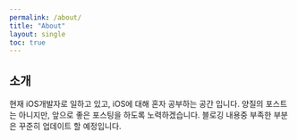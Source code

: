 ```yaml
---
permalink: /about/
title: "About"
layout: single
toc: true
---
```


## 소개

현재 iOS개발자로 일하고 있고, iOS에 대해 혼자 공부하는 공간 입니다. 양질의 포스트는 아니지만, 앞으로 좋은 포스팅을 하도록 노력하겠습니다. 블로깅 내용중 부족한 부분은 꾸준히 업데이트 할 예정입니다.
